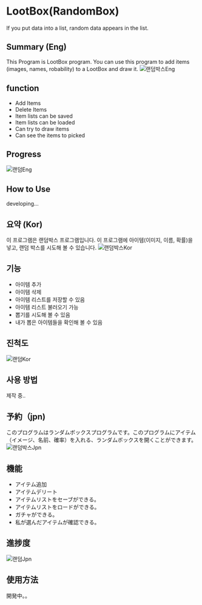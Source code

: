 # LootBox(RandomBox)
If you put data into a list, random data appears in the list.

## Summary (Eng)
This Program is LootBox program. You can use this program to add items (images, names, 
robability) to a LootBox and draw it.
![랜덤박스Eng](https://user-images.githubusercontent.com/38483113/62441769-663da380-b790-11e9-9aa4-41396bc48d06.PNG)

## function
<ul>
  <li>Add Items</li>
  <li>Delete Items</li>
  <li>Item lists can be saved</li>
  <li>Item lists can be loaded</li>
  <li>Can try to draw items</li>
  <li>Can see the items to picked</li>
</ul>

## Progress
![랜덤Eng](https://user-images.githubusercontent.com/38483113/62916654-3ca9fb00-bdd4-11e9-865c-55831edd3a27.gif)

## How to Use
developing...

## 요약 (Kor)
이 프로그램은 랜덤박스 프로그램입니다. 이 프로그램에 아이템(이미지, 이름, 확률)을 넣고, 랜덤 박스를 시도해 볼 수 있습니다.
![랜덤박스Kor](https://user-images.githubusercontent.com/38483113/62442196-17910900-b792-11e9-8aa1-69c250e59434.PNG)

## 기능
<ul>
  <li>아이템 추가</li>
  <li>아이템 삭제</li>
  <li>아이템 리스트를 저장할 수 있음</li>
  <li>아이템 리스트 불러오기 가능</li>
  <li>뽑기를 시도해 볼 수 있음</li>
  <li>내가 뽑은 아이템들을 확인해 볼 수 있음</li>
</ul>

## 진척도
![랜덤Kor](https://user-images.githubusercontent.com/38483113/62916655-3ca9fb00-bdd4-11e9-985b-11b3d539f3a8.gif)

## 사용 방법
제작 중..

## 予約（jpn)
このプログラムはランダムボックスプログラムです。このプログラムにアイテム（イメージ、名前、確率）を入れる、ランダムボックスを開くことができます。
![랜덤박스Jpn](https://user-images.githubusercontent.com/38483113/62444497-9f7a1180-b798-11e9-8166-cd4e534503dd.PNG)

## 機能
<ul>
  <li>アイテム追加</li>
  <li>アイテムデリート</li>
  <li>アイテムリストをセーブができる。</li>
  <li>アイテムリストをロードができる。</li>
  <li>ガチャができる。</li>
  <li>私が選んだアイテムが確認できる。</li>
</ul>

## 進捗度
![랜덤Jpn](https://user-images.githubusercontent.com/38483113/62916656-3d429180-bdd4-11e9-89a3-ae89ae557369.gif)

## 使用方法
開発中。。
